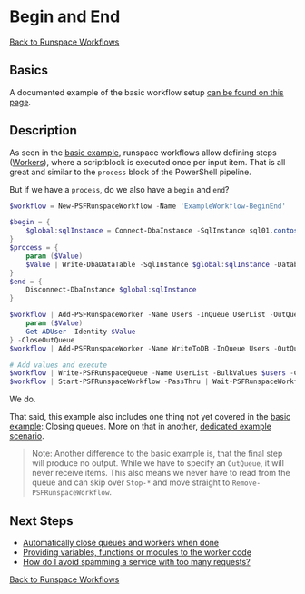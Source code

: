 ﻿# Begin and End

[Back to Runspace Workflows](../runspace-workflows.html)

## Basics

A documented example of the basic workflow setup [can be found on this page](examples-simple.html).

## Description

As seen in the [basic example](examples-simple.html), runspace workflows allow defining steps ([Workers](worker.html)), where a scriptblock is executed once per input item.
That is all great and similar to the `process` block of the PowerShell pipeline.

But if we have a `process`, do we also have a `begin` and `end`?

```powershell
$workflow = New-PSFRunspaceWorkflow -Name 'ExampleWorkflow-BeginEnd'

$begin = {
    $global:sqlInstance = Connect-DbaInstance -SqlInstance sql01.contoso.com\userdb
}
$process = {
    param ($Value)
    $Value | Write-DbaDataTable -SqlInstance $global:sqlInstance -Database userDB -Table Users
}
$end = {
    Disconnect-DbaInstance $global:sqlInstance
}

$workflow | Add-PSFRunspaceWorker -Name Users -InQueue UserList -OutQueue Users -Count 5 -ScriptBlock {
    param ($Value)
    Get-ADUser -Identity $Value
} -CloseOutQueue
$workflow | Add-PSFRunspaceWorker -Name WriteToDB -InQueue Users -OutQueue Done -Count 1 -Begin $begin -ScriptBlock $process -End $end -CloseOutQueue

# Add values and execute
$workflow | Write-PSFRunspaceQueue -Name UserList -BulkValues $users -Close
$workflow | Start-PSFRunspaceWorkflow -PassThru | Wait-PSFRunspaceWorkflow -WorkerName WriteToDB -Closed -PassThru | Remove-PSFRunspaceWorkflow
```

We do.

That said, this example also includes one thing not yet covered in the [basic example](examples-simple.html): Closing queues.
More on that in another, [dedicated example scenario](examples-auto-close.html).

> Note: Another difference to the basic example is, that the final step will produce no output. While we have to specify an `OutQueue`, it will never receive items. This also means we never have to read from the queue and can skip over `Stop-*` and move straight to `Remove-PSFRunspaceWorkflow`.

## Next Steps

+ [Automatically close queues and workers when done](examples-auto-close.html)
+ [Providing variables, functions or modules to the worker code](examples-resources.html)
+ [How do I avoid spamming a service with too many requests?](examples-throttling.html)

[Back to Runspace Workflows](../runspace-workflows.html)